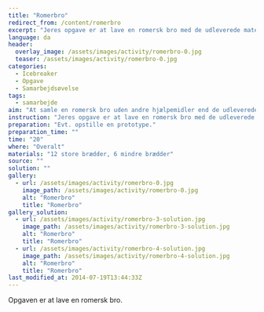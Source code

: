 ```yaml
---
title: "Romerbro"
redirect_from: /content/romerbro
excerpt: "Jeres opgave er at lave en romersk bro med de udleverede materialer. I må ikke bruge andre materialer. I er velkomne til at kigge på prototypen, og broen skal bygges efter de samme principper. Den behøver ikke være nøjagtig magen til."
language: da
header:
  overlay_image: /assets/images/activity/romerbro-0.jpg
  teaser: /assets/images/activity/romerbro-0.jpg
categories: 
  - Icebreaker
  - Opgave
  - Samarbejdsøvelse
tags: 
  - samarbejde
aim: "At samle en romersk bro uden andre hjælpemidler end de udleverede brædder."
instruction: "Jeres opgave er at lave en romersk bro med de udleverede materialer. I må ikke bruge andre materialer. I er velkomne til at kigge på prototypen, og broen skal bygges efter de samme principper. Den behøver ikke være nøjagtig magen til."
preparation: "Evt. opstille en prototype."
preparation_time: ""
time: "20"
where: "Overalt"
materials: "12 store brædder, 6 mindre brædder"
source: ""
solution: ""
gallery:
  - url: /assets/images/activity/romerbro-0.jpg
    image_path: /assets/images/activity/romerbro-0.jpg
    alt: "Romerbro"
    title: "Romerbro"
gallery_solution:
  - url: /assets/images/activity/romerbro-3-solution.jpg
    image_path: /assets/images/activity/romerbro-3-solution.jpg
    alt: "Romerbro"
    title: "Romerbro"
  - url: /assets/images/activity/romerbro-4-solution.jpg
    image_path: /assets/images/activity/romerbro-4-solution.jpg
    alt: "Romerbro"
    title: "Romerbro"
last_modified_at: 2014-07-19T13:44:33Z
---
```

Opgaven er at lave en romersk bro.
